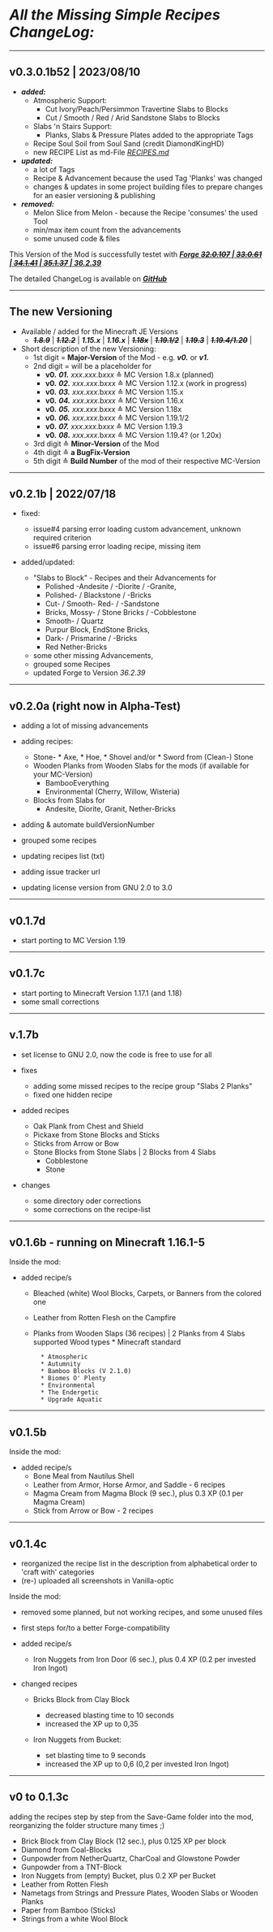 # ***All the Missing Simple Recipes ChangeLog:***

--------------------------
 v0.3.0.1b52 | 2023/08/10
--------------------------
* ***added:***
  * Atmospheric Support:
    * Cut Ivory/Peach/Persimmon Travertine Slabs to Blocks
    * Cut / Smooth / Red / Arid Sandstone Slabs to Blocks
  * Slabs 'n Stairs Support:
    * Planks, Slabs & Pressure Plates added to the appropriate Tags
  * Recipe Soul Soil from Soul Sand (credit DiamondKingHD)
  * new RECIPE List as md-File *[RECIPES.md](RECIPES.md)*
* ***updated:***
  * a lot of Tags
  * Recipe & Advancement because the used Tag 'Planks' was changed
  * changes & updates in some project building files to prepare changes
    for an easier versioning & publishing
* ***removed:***
  * Melon Slice from Melon - because the Recipe 'consumes' the used Tool
  * min/max item count from the advancements  
  * some unused code & files

This Version of the Mod is successfully testet with
    *[**Forge ~~32.0.107~~ | ~~33.0.61~~ | ~~34.1.41~~ | ~~35.1.37~~ | 36.2.39**](https://files.minecraftforge.net/net/minecraftforge/forge/index_1.16.5.html)*

The detailed ChangeLog is available on *[**GitHub**](https://github.com/DancerVlt69/AllTheMissingRecipes/blob/1.16.x/CHANGELOG.md)*

____________________
 The new Versioning
--------------------
* Available / added for the Minecraft JE Versions
    - ~~***1.8.9***~~ | ~~***1.12.2***~~ | ***1.15.x*** | ***1.16.x*** | ~~***1.18x***~~ | ~~***1.19.1/2***~~ | ~~***1.19.3***~~ | ~~***1.19.4/1.20***~~ |
* Short description of the new Versioning:
	- 1st digit = **Major-Version** of the Mod - e.g. ***v0.*** or ***v1.***
	- 2nd digit = will be a placeholder for
	  - **v0.** ***01.*** *xxx*.*xxx*.b*xxx* ≙  MC Version 1.8.x (planned)
	  - **v0.** ***02.*** *xxx*.*xxx*.b*xxx* ≙  MC Version 1.12.x (work in progress)
	  - **v0.** ***03.*** *xxx*.*xxx*.b*xxx* ≙  MC Version 1.15.x
	  - **v0.** ***04.*** *xxx*.*xxx*.b*xxx* ≙  MC Version 1.16.x
	  - **v0.** ***05.*** *xxx*.*xxx*.b*xxx* ≙  MC Version 1.18x
	  - **v0.** ***06.*** *xxx*.*xxx*.b*xxx* ≙  MC Version 1.19.1/2
      - **v0.** ***07.*** *xxx*.*xxx*.b*xxx* ≙  MC Version 1.19.3
      - **v0.** ***08.*** *xxx*.*xxx*.b*xxx* ≙  MC Version 1.19.4? (or 1.20x)
	- 3rd digit ≙ **Minor-Version** of the Mod
	- 4th digit ≙ **a BugFix-Version** 
    - 5th digit ≙ **Build Number** of the mod of their respective MC-Version

----------------------
 v0.2.1b | 2022/07/18
----------------------
* fixed:
    - issue#4 parsing error loading custom advancement, unknown required criterion
    - issue#6 parsing error loading recipe, missing item

* added/updated:
  - "Slabs to Block" - Recipes and their Advancements for
    * Polished -Andesite / -Diorite / -Granite,
    * Polished- / Blackstone / -Bricks
    * Cut- / Smooth- Red- / -Sandstone
    * Bricks, Mossy- / Stone Bricks / -Cobblestone
    * Smooth- / Quartz
    * Purpur Block, EndStone Bricks,
    * Dark- / Prismarine / -Bricks
    * Red Nether-Bricks
  - some other missing Advancements,
  - grouped some Recipes
  - updated Forge to Version *36.2.39*

-----------------------------------
 v0.2.0a (right now in Alpha-Test)
-----------------------------------
* adding a lot of missing advancements
* adding recipes:
    - Stone- * Axe, * Hoe, * Shovel and/or  * Sword from (Clean-) Stone
    - Wooden Planks from Wooden Slabs for the mods (if available for your MC-Version)
       * BambooEverything
       * Environmental (Cherry, Willow, Wisteria)
    - Blocks from Slabs for
        * Andesite, Diorite, Granit, Nether-Bricks

* adding & automate buildVersionNumber
* grouped some recipes
* updating recipes list (txt)
* adding issue tracker url
* updating license version from GNU 2.0 to 3.0   

----------
 v0.1.7d
----------
* start porting to MC Version 1.19

----------
 v0.1.7c
----------
* start porting to Minecraft Version 1.17.1 (and 1.18)
* some small corrections

----------
 v.1.7b 
----------
* set license to GNU 2.0, now the code is free to use for all
* fixes
	- adding some missed recipes to the recipe group "Slabs 2 Planks"
	- fixed one hidden recipe

* added recipes
    - Oak Plank from Chest and Shield
	- Pickaxe from Stone Blocks and Sticks
	- Sticks from Arrow or Bow
	- Stone Blocks from Stone Slabs | 2 Blocks from 4 Slabs
		* Cobblestone
		* Stone

* changes
	- some directory oder corrections
	- some corrections on the recipe-list

------------------------------------------
 v0.1.6b - running on Minecraft 1.16.1-5 
------------------------------------------
Inside the mod:

* added recipe/s
	- Bleached (white) Wool Blocks, Carpets, or Banners from the colored one
	- Leather from Rotten Flesh on the Campfire
	- Planks from Wooden Slaps (36 recipes) | 2 Planks from 4 Slabs
	    supported Wood types
		    * Minecraft standard
			
			* Atmospheric
			* Autumnity
			* Bamboo Blocks (V 2.1.0)
			* Biomes O' Plenty
			* Environmental
			* The Endergetic
			* Upgrade Aquatic

----------
 v0.1.5b
----------
Inside the mod:

* added recipe/s
	- Bone Meal from Nautilus Shell
	- Leather from Armor, Horse Armor, and Saddle - 6 recipes
	- Magma Cream from Magma Block (9 sec.), plus 0.3 XP (0.1 per Magma Cream)
	- Stick from Arrow or Bow - 2 recipes

----------
 v0.1.4c
----------
* reorganized the recipe list in the description from alphabetical order to 'craft with' categories
* (re-) uploaded all screenshots in Vanilla-optic

Inside the mod:

* removed some planned, but not working recipes, and some unused files
* first steps for/to a better Forge-compatibility

* added recipe/s
	- Iron Nuggets from Iron Door (6 sec.), plus 0.4 XP (0.2 per invested Iron Ingot)

* changed recipes
	- Bricks Block  from Clay Block
		* decreased blasting time to 10 seconds
		* increased the XP up to 0,35

	- Iron Nuggets from Bucket:
		- set blasting time to 9 seconds
		- increased the XP up to 0,6 (0,2 per invested Iron Ingot)

---------------
 v0 to 0.1.3c
---------------
adding the recipes step by step from the Save-Game folder into the mod, reorganizing the folder structure many times ;)

* Brick Block from Clay Block (12 sec.), plus 0.125 XP per block
* Diamond from Coal-Blocks
* Gunpowder from NetherQuartz, CharCoal and Glowstone Powder
* Gunpowder from a TNT-Block
* Iron Nuggets from (empty) Bucket, plus 0.2 XP per Bucket
* Leather from Rotten Flesh
* Nametags from Strings and Pressure Plates, Wooden Slabs or Wooden Planks
* Paper from Bamboo (Sticks)
* Strings from a white Wool Block
